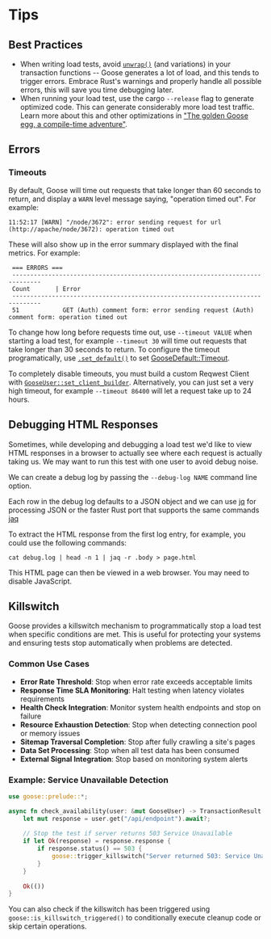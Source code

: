 # Tips

## Best Practices

* When writing load tests, avoid [`unwrap()`](https://doc.rust-lang.org/std/option/enum.Option.html#method.unwrap) (and variations) in your transaction functions -- Goose generates a lot of load, and this tends to trigger errors. Embrace Rust's warnings and properly handle all possible errors, this will save you time debugging later.
* When running your load test, use the cargo `--release` flag to generate optimized code. This can generate considerably more load test traffic. Learn more about this and other optimizations in ["The golden Goose egg, a compile-time adventure"](https://www.tag1consulting.com/blog/golden-goose-egg-compile-time-adventure).

## Errors

### Timeouts

By default, Goose will time out requests that take longer than 60 seconds to return, and display a `WARN` level message saying, "operation timed out". For example:

```ignore
11:52:17 [WARN] "/node/3672": error sending request for url (http://apache/node/3672): operation timed out
```

These will also show up in the error summary displayed with the final metrics. For example:

```ignore
 === ERRORS ===
 ------------------------------------------------------------------------------
 Count       | Error
 ------------------------------------------------------------------------------
 51            GET (Auth) comment form: error sending request (Auth) comment form: operation timed out
```

To change how long before requests time out, use `--timeout VALUE` when starting a load test, for example `--timeout 30` will time out requests that take longer than 30 seconds to return. To configure the timeout programatically, use [`.set_default()`](https://docs.rs/goose/*/goose/config/trait.GooseDefaultType.html#tymethod.set_default) to set [GooseDefault::Timeout](https://docs.rs/goose/*/goose/config/enum.GooseDefault.html#variant.Timeout).

To completely disable timeouts, you must build a custom Reqwest Client with [`GooseUser::set_client_builder`](https://docs.rs/goose/*/goose/goose/struct.GooseUser.html#method.set_client_builder). Alternatively, you can just set a very high timeout, for example `--timeout 86400` will let a request take up to 24 hours.

## Debugging HTML Responses

Sometimes, while developing and debugging a load test we'd like to view HTML responses in a browser to actually see where each request is actually taking us. We may want to run this test with one user to avoid debug noise.

We can create a debug log by passing the ```--debug-log NAME``` command line option.

Each row in the debug log defaults to a JSON object and we can use [jq](https://stedolan.github.io/jq/) for processing JSON or the faster Rust port that supports the same commands [jaq](https://crates.io/crates/jaq)

To extract the HTML response from the first log entry, for example, you could use the following commands:

```bash,ignore
cat debug.log | head -n 1 | jaq -r .body > page.html
```

This HTML page can then be viewed in a web browser. You may need to disable JavaScript.

## Killswitch

Goose provides a killswitch mechanism to programmatically stop a load test when specific conditions are met. This is useful for protecting your systems and ensuring tests stop automatically when problems are detected.

### Common Use Cases

* **Error Rate Threshold**: Stop when error rate exceeds acceptable limits
* **Response Time SLA Monitoring**: Halt testing when latency violates requirements  
* **Health Check Integration**: Monitor system health endpoints and stop on failure
* **Resource Exhaustion Detection**: Stop when detecting connection pool or memory issues
* **Sitemap Traversal Completion**: Stop after fully crawling a site's pages
* **Data Set Processing**: Stop when all test data has been consumed
* **External Signal Integration**: Stop based on monitoring system alerts

### Example: Service Unavailable Detection

```rust
use goose::prelude::*;

async fn check_availability(user: &mut GooseUser) -> TransactionResult {
    let mut response = user.get("/api/endpoint").await?;
    
    // Stop the test if server returns 503 Service Unavailable
    if let Ok(response) = response.response {
        if response.status() == 503 {
            goose::trigger_killswitch("Server returned 503: Service Unavailable");
        }
    }
    
    Ok(())
}
```

You can also check if the killswitch has been triggered using `goose::is_killswitch_triggered()` to conditionally execute cleanup code or skip certain operations.
